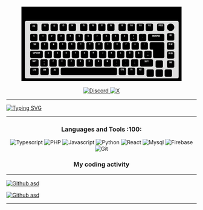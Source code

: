 <p align="center">
    <a href="#">
         <img src="./public/keyboard.gif">
    </a>
</p>

<p align="center">
    <a href="https://discord.com/users/199702884776935426" target="blank_">
        <img alt="Discord" src="https://media.discordapp.net/attachments/1021368210076991601/1296091061906837565/Discord2.png?ex=6711065d&is=670fb4dd&hm=da2987e2ecf1e7dfa9d728ec374884868be6eb5f46474d52cd768e36cefbe111&=&format=webp&quality=lossless">
    </a>  
    <a href="https://x.com/Kepa_r6" target="blank_">
        <img alt="X" src="https://media.discordapp.net/attachments/1021368210076991601/1296092270780743710/x.png?ex=6711077d&is=670fb5fd&hm=cfe770acf84802f869991ff9ab6f59627045f30d372cf9e56a740edb032b44a0&=&format=webp&quality=lossless" />
   </a> 
</p>

<hr />
<div aling="center">
    
[![Typing SVG](https://readme-typing-svg.herokuapp.com?font=Cascadia+code&pause=1000&color=7289DADA&center=true&vCenter=true&size=40&width=1920&height=100&lines=Hey+%F0%9F%91%8B%F0%9F%8F%BD+I'm+Kepa!;A+Upcoming+Full+Stack+Web+Developer+from+Finland+%F0%9F%94%A5;I'm+a+open+for+projects!+%E2%9C%A8)](https://github.com/Aik-10)

</div>
<hr />

<h3 align="center">Languages and Tools :100:</h3>
<p align="center">
    <img alt="Typescript" src="https://img.shields.io/badge/-Typescript-black?style=for-the-badge&logo=typescript&logoColor=7289DA" />
    <img alt="PHP" src="https://img.shields.io/badge/-PHP-black?style=for-the-badge&logo=PHP&logoColor=7289DA" />
    <img alt="Javascript" src="https://img.shields.io/badge/-JAVASCRIPT-black?style=for-the-badge&logo=JavaScript&logoColor=7289DA" />
    <img alt="Python" src="https://img.shields.io/badge/-Python-black?style=for-the-badge&logo=Python&logoColor=7289DA" />
    <img alt="React" src="https://img.shields.io/badge/-React-black?style=for-the-badge&logo=React&logoColor=7289DA" />
    <img alt="Mysql" src="https://img.shields.io/badge/-Mysql-black?style=for-the-badge&logo=Mysql&logoColor=7289DA" />
    <img alt="Firebase" src="https://img.shields.io/badge/-Firebase-black?style=for-the-badge&logo=Firebase&logoColor=7289DA" />
    <img alt="Git" src="https://img.shields.io/badge/-Git-black?style=for-the-badge&logo=Git&logoColor=7289DA" />
</p>


<h3 align="center">My coding activity</h3>

<hr />
<div aling="center">

[![Github asd](https://wakatime.com/share/@42ef4cc6-2809-4688-8d7d-4925795be2fd/05ee4d6d-bcb1-4c4a-9af6-e85d5a137bb2.svg)](https://github.com/ATKKepa)

[![Github asd](https://wakatime.com/share/@42ef4cc6-2809-4688-8d7d-4925795be2fd/e2de93aa-d1ee-495a-b5ab-22ba30171333.svg)](https://github.com/ATKKepa)

<hr />

</div>
